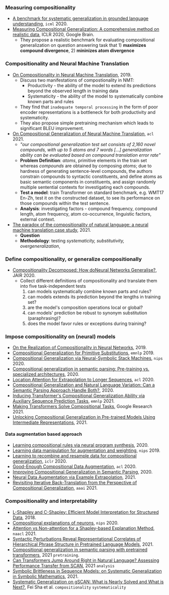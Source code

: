 ### Measuring compositionality

- [A benchmark for systematic generalization in grounded language understanding](https://arxiv.org/pdf/2003.05161), `icml` 2020.
- [Measuring Compositional Generalization: A comprehensive method on realistic data](https://arxiv.org/pdf/1912.09713.pdf), ICLR 2020, Google Brain.
  - They propose a realistic benchmark for evaluating compositional generalization on question answering task that 1) **maximizes compound divergence**, 2) **mininizes atom divergence**


### Compositionality and Neural Machine Translation

- [On Compositionality in Neural Machine Translation](https://arxiv.org/pdf/1911.01497.pdf), 2019.
  - Discuss two manifestations of compostionality in NMT:
    - Productivity  - the ability of the model to extend its predictions beyond the observed length in training data
    - Systematicity - the ability of the model to systematically combine known parts and rules
  - They find that `inadequate temporal processing` in the form of poor encoder representations is a bottleneck for both productivity and systematicity.
  - They also propose simple pretraining mechanism which leads to significant BLEU improvement.
- [On Compositional Generalization of Neural Machine Translation](https://aclanthology.org/2021.acl-long.368.pdf), `acl` 2021.
  - *"our compositional generalization test set consists of 2,160 novel compounds, with up to 5 atoms and 7 words [...] generalization ability can be evaluated based on compound translation error rate"*
  - **Problem Definition**: *atoms*, primitive elements in the train set whereas *compounds* are obtained by composing *atoms*; due to hardness of generating sentence-level compounds, the authors constrain compounds to syntactic constituents, and define atoms as basic semantic components in constituents, and assign randomly multiple sentential contexts for investigating each compounds.
  - **Test a model**: train Transformer on standard benchmark, e.g. WMT17 En-Zh, test it on the constructed dataset, to see its performance on those compounds within the test sentence.
  - **Analysis**: investigating factors - compound frequency, compound length, atom frequency, atom co-occurrence, linguistic factors, external context. 
- [The paradox of the compositionality of natural language: a neural machine translation case study](https://arxiv.org/pdf/2108.05885.pdf), 2021.
  - **Question**
  - **Methodology**: testing *systematicity, substitutivity, overgeneralization*, 


### Define compositionality, or generalize compositionally

- [Compositionality Decomposed:  How doNeural Networks Generalise?](https://jair.org/index.php/jair/article/view/11674/26576), JAIR 2020.
  - Collect different definitions of compositionality and translate them into five task-independent tests
    1. can models systematically combine known parts and rules?
    2. can models extends its prediction beyond the lengths in training set?
    3. are the model's composition operations local or global?
    4. can models' prediction be robust to synonym substitution (paraphrasing)?
    5. does the model favor rules or exceptions during training?


### Impose compositionality on (neural) models

- [On the Realization of Compositionality in Neural Networks](https://www.aclweb.org/anthology/W19-4814), 2019.
- [Compositional Generalization for Primitive Substitutions](https://aclanthology.org/D19-1438.pdf), `emnlp` 2019.
- [Compositional Generalization via Neural-Symbolic Stack Machines](https://papers.nips.cc/paper/2020/file/12b1e42dc0746f22cf361267de07073f-Paper.pdf), `nips` 2020.
- [Compositional generalization in semantic parsing: Pre-training vs. specialized architectures](https://arxiv.org/pdf/2007.08970), 2020.
- [Location Attention for Extrapolation to Longer Sequences](https://www.aclweb.org/anthology/2020.acl-main.39.pdf), `acl` 2020.
- [Compositional Generalization and Natural Language Variation: Can a Semantic Parsing Approach Handle Both?](https://arxiv.org/pdf/2010.12725), 2020.
- [Inducing Transformer's Compositional Generalization Ability via Auxiliary Sequence Prediction Tasks](https://arxiv.org/abs/2109.15256), `emnlp` 2021.
- [Making Transformers Solve Compositional Tasks](https://arxiv.org/pdf/2108.04378.pdf), Google Research 2021.
- [Unlocking Compositional Generalization in Pre-trained Models Using Intermediate Representations](https://arxiv.org/pdf/2104.07478.pdf), 2021.


#### Data augmentation based approach

- [Learning compositional rules via neural program synthesis](https://arxiv.org/pdf/2003.05562), 2020.
- [Learning data manipulation for augmentation and weighting](https://arxiv.org/pdf/1910.12795), `nips` 2019.
- [Learning to recombine and resample data for compositional generalization](https://arxiv.org/pdf/2010.03706), `iclr` 2020.
- [Good-Enough Compositional Data Augmentation](https://aclanthology.org/2020.acl-main.676.pdf), `acl` 2020.
- [Improving Compositional Generalization in Semantic Parsing](https://arxiv.org/pdf/2010.05647.pdf), 2020.
- [Neural Data Augmentation via Example Extrapolation](https://arxiv.org/pdf/2102.01335.pdf), 2021.
- [Revisiting Iterative Back-Translation from the Perspective of Compositional Generalization](https://arxiv.org/pdf/2012.04276.pdf), `aaai` 2021.


### Compositionality and interpretability

- [L-Shapley and C-Shapley: Efficient Model Interpretation for Structured Data](https://arxiv.org/pdf/1808.02610.pdf), 2018.
- [Compositional explanations of neurons](https://arxiv.org/pdf/2006.14032), `nips` 2020.
- [Attention vs Non-attention for a Shapley-based Explanation Method](https://aclanthology.org/2021.deelio-1.13.pdf), `naacl` 2021.
- [Syntactic Perturbations Reveal Representational Correlates of Hierarchical Phrase Structure in Pretrained Language Models](https://arxiv.org/pdf/2104.07578.pdf), 2021.
- [Compositional generalization in semantic parsing with pretrained transformers](https://arxiv.org/pdf/2109.15101.pdf), 2021 `pretraining`.
- [Can Transformers Jump Around Right in Natural Language? Assessing Performance Transfer from SCAN](https://arxiv.org/pdf/2107.01366.pdf), 2021 `analysis`
- [Symbolic Brittleness in Sequence Models: on Systematic Generalization in Symbolic Mathematics](https://arxiv.org/pdf/2109.13986.pdf), 2021.
- [Systematic Generalization on gSCAN: What is Nearly Solved and What is Next?](https://arxiv.org/pdf/2109.12243.pdf), Fei Sha et al. `compositionality` `systematicality`
